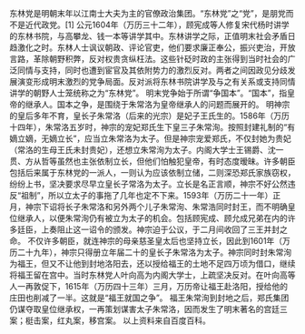 东林党是明朝末年以江南士大夫为主的官僚政治集团。“东林党”之“党”，是朋党而不是近代政党。[1] 
公元1604年（万历三十二年），顾宪成等人修复宋代杨时讲学的东林书院，与高攀龙、钱一本等讲学其中。东林讲学之际，正值明末社会矛盾日趋激化之时。东林人士讽议朝政、评论官吏，他们要求廉正奉公，振兴吏治，开放言路，革除朝野积弊，反对权贵贪纵枉法。这些针砭时政的主张得到当时社会的广泛同情与支持，同时也遭到宦官及其依附势力的激烈反对。两者之间因政见分歧发展演变形成明末激烈的党争局面。反对派将东林书院讲学及与之有关系或支持同情讲学的朝野人士笼统称之为“东林党”。
明末党争始于所谓“争国本”。“国本”，指皇帝的继承人。国本之争，是围绕于朱常洛为皇帝继承人的问题而展开的。
明神宗的皇后多年不育，皇长子朱常洛（后来的光宗）是妃子王氏生的。1586年（万历十四年），朱常洛五岁时，神宗的宠妃郑氏生下皇三子朱常洵。按照封建礼制的“有嫡立嫡，无嫡立长”，应当立朱常洛为太子。但是神宗宠爱郑氏，不仅封她为贵妃（常洛的生母王氏未封贵妃），还想立朱常洵为太子。内阁大学士王锡爵、沈一贯、方从哲等虽然也主张依制立长，但他们怕触犯皇帝，有时态度暧昧。许多朝臣包括后来属于东林党的一派人，一则认为应该依制立储，二则深恐郑氏家族窃权，纷纷上书，坚决要求尽早立皇长子常洛为太子。立长是名正言顺，神宗不好公然违反“祖制”，所以立太子的事拖了几年也定不下来。1593年（万历二十一年）正月，神宗下诏将长子朱常洛和另外两个儿子朱常洵、朱常浩同时封王，而不明确皇位继承人，以便朱常洵仍有被立为太子的机会。包括顾宪成、顾允成兄弟在内的许多廷臣，上奏阻止这一诏令的颁发。神宗迫于公议，于二月间收回了三王并封之命。
不仅许多朝臣，就连神宗的母亲慈圣皇太后也坚持立长，因此到1601年（万历二十九年），神宗只得册立年届二十的皇长子朱常洛为太子。神宗同时封朱常洵为福王，但又不让他到封地洛阳去，还以授给福王的土地不足四万顷为借口，继续将福王留在宫中。当时东林党人叶向高为内阁大学士，上疏坚决反对。在叶向高等人一再敦促下，1615年（万历四十三年）三月，万历帝让福王赴洛阳，授给他的庄田也削减了一半。这就是“福王就国之争”。
福王朱常洵到封地之后，郑氏集团仍谋夺取皇位继承权，一再策划谋害太子朱常洛，因而发生了明末著名的宫廷三案；梃击案，红丸案，移宫案。
以上资料来自百度百科。
